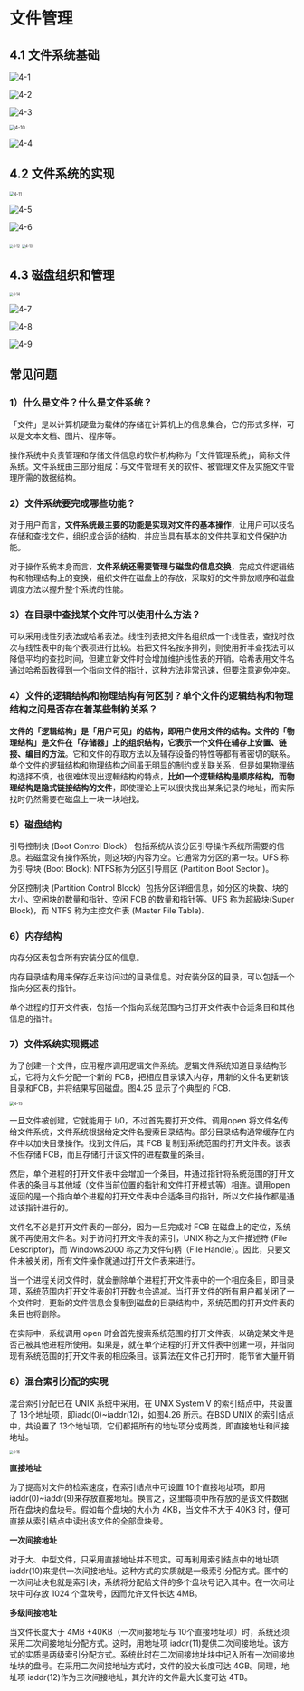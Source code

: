 # 文件管理

## 4.1 文件系统基础

![4-1](./doc/4-1.png)

![4-2](./doc/4-2.png)

![4-3](./doc/4-3.png)

<img src="./doc/4-10.png" alt="4-10" style="zoom:60%;" />

![4-4](./doc/4-4.png)

## 4.2 文件系统的实现

<img src="./doc/4-11.png" alt="4-11" style="zoom:50%;" />

![4-5](./doc/4-5.png)

![4-6](./doc/4-6.png)

<img src="./doc/4-12.png" alt="4-12" style="zoom:40%;" />

<img src="./doc/4-13.png" alt="4-13" style="zoom:40%;" />

## 4.3 磁盘组织和管理

<img src="./doc/4-14.png" alt="4-14" style="zoom:40%;" />

![4-7](./doc/4-7.png)

![4-8](./doc/4-8.png)

![4-9](./doc/4-9.png)

## 常见问题

### 1）什么是文件？什么是文件系统？

「文件」是以计算机硬盘为载体的存储在计算机上的信息集合，它的形式多样，可以是文本文档、图片、程序等。

操作系统中负责管理和存储文件信息的软件机构称为「文件管理系统」，简称文件系统。文件系统由三部分组成：与文件管理有关的软件、被管理文件及实施文件管理所需的数据结构。

### 2）文件系统要完成哪些功能？

对于用户而言，**文件系统最主要的功能是实现对文件的基本操作**，让用户可以技名存储和查找文件，组织成合适的结构，并应当具有基本的文件共享和文件保护功能。

对于操作系统本身而言，**文件系统还需要管理与磁盘的信息交换**，完成文件逻辑结构和物理结构上的变换，组织文件在磁盘上的存放，采取好的文件排放顺序和磁盘调度方法以握升整个系统的性能。

### 3）在目录中查找某个文件可以使用什么方法？

可以采用线性列表法或哈希表法。线性列表把文件名组织成一个线性表，查找时依次与线性表中的每个表项进行比较。若把文件名按序排列，则使用折半查找法可以降低平均的查找时间，但建立新文件时会增加维护线性表的开销。哈希表用文件名通过哈希函数得到一个指向文件的指针，这种方法非常迅速，但要注意避免冲突。

### 4）文件的逻辑结构和物理结构有何区别？单个文件的逻辑结构和物理结构之问是否存在着某些制約关系？

**文件的「逻辑结构」是「用户可见」的结构，即用户使用文件的结构。文件的「物理结构」是文件在「存储器」上的组织结构，它表示一个文件在辅存上安置、链接、编目的方法**。它和文件的存取方法以及辅存设备的特性等都有著密切的联系。单个文件的逻辑结构和物理结构之间虽无明显的制约或关联关系，但是如果物理结构选择不慎，也很难体现出逻輯结构的特点，**比如一个逻辑结构是顺序结构，而物理结构是隐式链接结构的文件**，即使理论上可以很快找出某条记录的地址，而实际找时仍然需要在磁盘上一块一块地找。

### 5）磁盘结构

引导控制块 (Boot Control Block） 包括系统从该分区引导操作系统所需要的信息。若磁盘没有操作系统，则这块的内容为空。它通常为分区的第一块。UFS 称为引导块 (Boot Block): NTFS称为分区引导扇区 (Partition Boot Sector )。

分区控制块 (Partition Control Block）包括分区详细信息，如分区的块数、块的大小、空闲块的数量和指针、空闲 FCB 的数量和指针等。UFS 称为超級块(Super Block)，而 NTFS 称为主控文件表 (Master File Table).

### 6）内存结构

内存分区表包含所有安装分区的信息。

内存目录结构用来保存近来访问过的目录信息。对安装分区的目录，可以包括一个指向分区表的指针。

单个进程的打开文件表，包括一个指向系统范围内已打开文件表中合适条目和其他信息的指针。

### 7）文件系统实现概述

为了创建一个文件，应用程序调用逻辑文件系统。逻辑文件系统知道目录结构形式，它将为文件分配一个新的 FCB，把相应目录读入内存，用新的文件名更新该目录和FCB，并将结果写回磁盘。图4.25 显示了个典型的 FCB.

<img src="./doc/4-15.png" alt="4-15" style="zoom:50%;" />

一旦文件被创建，它就能用于 I/0，不过首先要打开文件。调用open 将文件名传给文件系统，文件系统根据给定文件名搜索目录结构。部分目录结构通常缓存在内存中以加快目录操作。找到文件后，其 FCB 复制到系统范围的打开文件表。该表不但存储 FCB，而且存储打开该文件的进程数量的条目。

然后，单个进程的打开文件表中会增加一个条目，井通过指针将系统范围的打开文件表的条目与其他域（文件当前位置的指针和文件打开模式等）相连。调用open 返回的是一个指向单个进程的打开文件表中合适条目的指针，所以文件操作都是通过该指针进行的。

文件名不必是打开文件表的一部分，因为一旦完成对 FCB 在磁盘上的定位，系统就不再使用文件名。对于访问打开文件表的索引，UNIX 称之为文件描述符 (File Descriptor)，而 Windows2000 称之为文件句柄（File Handle）。因此，只要文件未被关闭，所有文件操作就通过打开文件表来进行。

当一个进程关闭文件时，就会删除单个进程打开文件表中的一个相应条目，即目录项，系统范围内打开文件表的打开数也会递减。当打开文件的所有用户都关闭了一个文件时，更新的文件信息会复制到磁盘的目录结构中，系统范围的打开文件表的条目也将删除。

在实际中，系统调用 open 时会首先搜索系统范围的打开文件表，以确定某文件是否己被其他进程所使用。如果是，就在单个进程的打开文件表中创建一项，并指向现有系统范围的打开文件表的相应条目。该算法在文件己打开时，能节省大量开销

### 8）混合索引分配的实現

混合索引分配已在 UNIX 系统中采用。在 UNIX System V 的索引结点中，共设置了 13个地址项，即iadd(0)~iaddr(12)，如图4.26 所示。在BSD UNIX 的索引结点中，共设置了 13个地址项，它们都把所有的地址项分成两类，即直接地址和间接地址。

<img src="./doc/4-16.png" alt="4-16" style="zoom:40%;" />

**直接地址**

为了提高对文件的检索速度，在索引结点中可设置 10个直接地址项，即用 iaddr(0)~iaddr(9)来存放直接地址。换言之，这里每项中所存放的是该文件数据所在盘块的盘块号。假如每个盘块的大小为 4KB，当文件不大于 40KB 时，便可直接从索引结点中读出该文件的全部盘块号。

**一次间接地址**

对于大、中型文件，只采用直接地址并不现实。可再利用索引结点中的地址项 iaddr(10)来提供一次间接地址。这种方式的实质就是一级索引分配方式。图中的一次间址块也就是索引块，系统将分配给文件的多个盘块号记入其中。在一次间址块中可存放 1024 个盘块号，因而允许文件长达 4MB。

**多级间接地址**

当文件长度大于 4MB +40KB（一次间接地址与 10个直接地址项）时，系统还须采用二次间接地址分配方式。这时，用地址项 iaddr(11)提供二次间接地址。该方式的实质是两级索引分配方式。系统此时在二次间接地址块中记入所有一次间接地址块的盘号。在采用二次间接地址方式时，文件的般大长度可达 4GB。同理，地址项 iaddr(12)作为三次间接地址，其允许的文件最大长度可达 4TB。